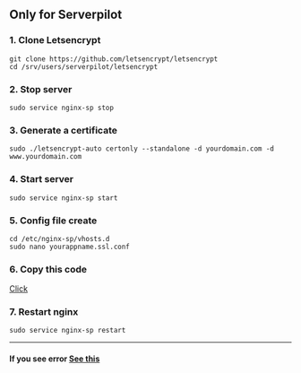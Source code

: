 ## Only for Serverpilot

### 1. Clone Letsencrypt

```
git clone https://github.com/letsencrypt/letsencrypt
cd /srv/users/serverpilot/letsencrypt
```

### 2. Stop server

``sudo service nginx-sp stop``

### 3. Generate a certificate

``sudo ./letsencrypt-auto certonly --standalone -d yourdomain.com -d www.yourdomain.com``

### 4. Start server

``sudo service nginx-sp start``

### 5. Config file create

```
cd /etc/nginx-sp/vhosts.d
sudo nano yourappname.ssl.conf
```

### 6. Copy this code
<a href="https://github.com/digitechpoint/AWS-Help/blob/master/EC2/yourappname.ssl.conf">Click</a>

### 7. Restart nginx

``sudo service nginx-sp restart``

<hr>

#### If you see error <a href="https://github.com/digitechpoint/AWS-Help/blob/master/EC2/letsencrypt-error.md">See this</a>

